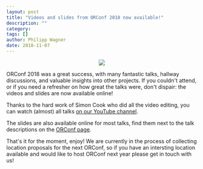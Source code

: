 ```yaml
---
layout: post
title: "Videos and slides from ORConf 2018 now available!"
description: ""
category:
tags: []
author: Philipp Wagner
date: 2018-11-07
---
```


<center><img src="https://orconf.org/images/symbol2017.png" class="img-responsive" /></center>

ORConf 2018 was a great success, with many fantastic talks, hallway discussions, and valuable insights into other projects.
If you couldn't attend, or if you need a refresher on how great the talks were, don't dispair: the videos and slides are now available online!

Thanks to the hard work of Simon Cook who did all the video editing, you can watch (almost) all talks [on our YouTube channel](https://www.youtube.com/playlist?list=PLUg3wIOWD8yoZLznLfhXjlICGlx2tuwvT).

The slides are also available online for most talks, find them next to the talk descriptions on the [ORConf page](https://orconf.org).

That's it for the moment, enjoy! We are currently in the process of collecting location proposals for the next ORConf, so if you have an intersting location available and would like to host ORConf next year please get in touch with us!
